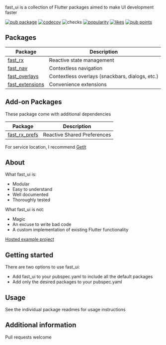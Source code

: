 fast_ui is a collection of Flutter packages aimed to make UI development faster

[![pub package](https://img.shields.io/pub/v/fast_ui.svg?label=fast_ui)](https://pub.dev/packages/fast_ui)
[![codecov](https://codecov.io/gh/Rexios80/fast_ui/branch/master/graph/badge.svg)](https://codecov.io/gh/Rexios80/fast_ui)
![checks](https://img.shields.io/github/checks-status/Rexios80/fast_ui/master)
[![popularity](https://badges.bar/fast_ui/popularity)](https://pub.dev/packages/fast_ui/score)
[![likes](https://badges.bar/fast_ui/likes)](https://pub.dev/packages/fast_ui/score)
[![pub points](https://badges.bar/fast_ui/pub%20points)](https://pub.dev/packages/fast_ui/score)

## Packages

| Package                                                     | Description                                     |
| ----------------------------------------------------------- | ----------------------------------------------- |
| [fast_rx](https://pub.dev/packages/fast_rx)                 | Reactive state management                       |
| [fast_nav](https://pub.dev/packages/fast_nav)               | Contextless navigation                          |
| [fast_overlays](https://pub.dev/packages/fast_overlays)     | Contextless overlays (snackbars, dialogs, etc.) |
| [fast_extensions](https://pub.dev/packages/fast_extensions) | Convenience extensions                          |

## Add-on Packages

These package come with additional dependencies

| Package                                                 | Description                 |
| ------------------------------------------------------- | --------------------------- |
| [fast_rx_prefs](https://pub.dev/packages/fast_rx_prefs) | Reactive Shared Preferences |


For service location, I recommend [GetIt](https://pub.dev/packages/get_it)

## About
What fast_ui is:
- Modular
- Easy to understand
- Well documented
- Thoroughly tested

What fast_ui is not:
- Magic
- An excuse to write bad code
- A custom implementation of existing Flutter functionality

[Hosted example project](https://fast-ui.rexios.dev)

## Getting started
There are two options to use fast_ui:
- Add fast_ui to your pubspec.yaml to include all the default packages
- Add only the desired packages to your pubspec.yaml

## Usage
See the individual package readmes for usage instructions

## Additional information
Pull requests welcome
